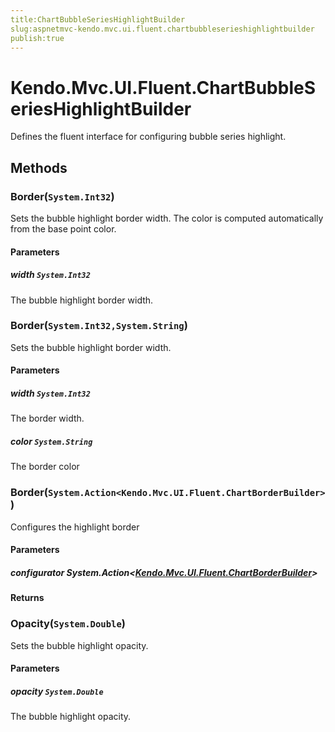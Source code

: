```yaml
---
title:ChartBubbleSeriesHighlightBuilder
slug:aspnetmvc-kendo.mvc.ui.fluent.chartbubbleserieshighlightbuilder
publish:true
---
```


# Kendo.Mvc.UI.Fluent.ChartBubbleSeriesHighlightBuilder
Defines the fluent interface for configuring bubble series highlight.



## Methods

### Border(`System.Int32`)
Sets the bubble highlight border width.
            The color is computed automatically from the base point color.



#### Parameters

##### width `System.Int32`
The bubble highlight border width.




### Border(`System.Int32,System.String`)
Sets the bubble highlight border width.



#### Parameters

##### width `System.Int32`
The border width.

##### color `System.String`
The border color




### Border(`System.Action<Kendo.Mvc.UI.Fluent.ChartBorderBuilder>`)
Configures the highlight border



#### Parameters

##### configurator System.Action<[Kendo.Mvc.UI.Fluent.ChartBorderBuilder](/api/wrappers/aspnet-mvc/Kendo.Mvc.UI.Fluent/ChartBorderBuilder)>




#### Returns



### Opacity(`System.Double`)
Sets the bubble highlight opacity.



#### Parameters

##### opacity `System.Double`
The bubble highlight opacity.





